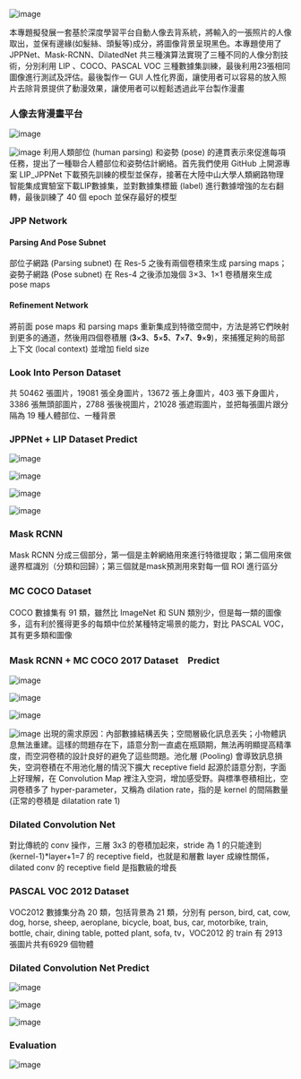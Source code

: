 ![image](https://github.com/03053020ITE/person-remove-background/blob/master/topic.PNG)

本專題擬發展一套基於深度學習平台自動人像去背系統，將輸入的一張照片的人像取出，並保有邊緣(如髮絲、頭髮等)成分，將圖像背景呈現黑色。本專題使用了 JPPNet、Mask-RCNN、DilatedNet 共三種演算法實現了三種不同的人像分割技術，分別利用 LIP 、COCO、PASCAL VOC 三種數據集訓練，最後利用23張相同圖像進行測試及評估。最後製作一 GUI 人性化界面，讓使用者可以容易的放入照片去除背景提供了動漫效果，讓使用者可以輕鬆透過此平台製作漫畫

### 人像去背漫畫平台

![image](https://github.com/03053020ITE/person-remove-background/blob/master/5.PNG)

![image](https://github.com/03053020ITE/person-remove-background/blob/master/jpp1.PNG)
利用人類部位 (human parsing) 和姿勢 (pose) 的連貫表示來促進每項任務，提出了一種聯合人體部位和姿勢估計網絡。首先我們使用 GitHub 上開源專案 LIP_JPPNet 下載預先訓練的模型並保存，接著在大陸中山大學人類網路物理智能集成實驗室下載LIP數據集，並對數據集標籤 (label) 進行數據增強的左右翻轉，最後訓練了 40 個 epoch 並保存最好的模型
### JPP Network
#### Parsing And Pose Subnet
部位子網路 (Parsing subnet) 在 Res-5 之後有兩個卷積來生成 parsing maps；
姿勢子網路 (Pose subnet) 在 Res-4 之後添加幾個 3×3、1×1 卷積層來生成 pose maps
#### Refinement Network
將前面 pose maps 和 parsing maps 重新集成到特徵空間中，方法是將它們映射到更多的通道，然後用四個卷積層 (𝟑×𝟑、𝟓×𝟓、𝟕×𝟕、𝟗×𝟗)，來捕獲足夠的局部上下文 (local context) 並增加 field size
### Look Into Person Dataset
共 50462 張圖片，19081 張全身圖片，13672 張上身圖片，403 張下身圖片，3386 張無頭部圖片，2788 張後視圖片，21028 張遮瑕圖片，並把每張圖片跟分隔為 19 種人體部位、一種背景
### JPPNet + LIP Dataset Predict
![image](https://github.com/03053020ITE/person-remove-background/blob/master/jpp%2Blip.PNG)

![image](https://github.com/03053020ITE/person-remove-background/blob/master/jpp%2Blip2.PNG)

![image](https://github.com/03053020ITE/person-remove-background/blob/master/jpp%2Blip3.PNG)

![image](https://github.com/03053020ITE/person-remove-background/blob/master/mask1.PNG)
 
### Mask RCNN
Mask RCNN 分成三個部分，第一個是主幹網絡用來進行特徵提取；第二個用來做邊界框識別（分類和回歸）；第三個就是mask預測用來對每一個 ROI 進行區分
### MC COCO Dataset　
COCO 數據集有 91 類，雖然比 ImageNet 和 SUN 類別少，但是每一類的圖像多，這有利於獲得更多的每類中位於某種特定場景的能力，對比 PASCAL VOC，其有更多類和圖像
### Mask RCNN + MC COCO 2017 Dataset　Predict
![image](https://github.com/03053020ITE/person-remove-background/blob/master/mask%2Bcoco.PNG)

![image](https://github.com/03053020ITE/person-remove-background/blob/master/mask%2Bcoco1.PNG)

![image](https://github.com/03053020ITE/person-remove-background/blob/master/mask%2Bcoco2.PNG)

![image](https://github.com/03053020ITE/person-remove-background/blob/master/dilated1.PNG)
出現的需求原因：內部數據結構丟失；空間層級化訊息丟失；小物體訊息無法重建。這樣的問題存在下，語意分割一直處在瓶頸期，無法再明顯提高精準度，而空洞卷積的設計良好的避免了這些問題。池化層 (Pooling) 會導致訊息損失，空洞卷積在不用池化層的情況下擴大 receptive field
 起源於語意分割，字面上好理解，在 Convolution Map 裡注入空洞，增加感受野。與標準卷積相比，空洞卷積多了 hyper-parameter，又稱為 dilation rate，指的是 kernel 的間隔數量 (正常的卷積是 dilatation rate 1)
### Dilated Convolution Net
對比傳統的 conv 操作，三層 3x3 的卷積加起來，stride 為 1 的只能達到 (kernel-1)*layer+1=7 的 receptive field，也就是和層數 layer 成線性關係，dilated conv 的 receptive field 是指數級的增長
### PASCAL VOC 2012 Dataset
VOC2012 數據集分為 20 類，包括背景為 21 類，分別有 person, bird, cat, cow, dog, horse, sheep, aeroplane, bicycle, boat, bus, car, motorbike, train, bottle, chair, dining table, potted plant, sofa, tv，VOC2012 的 train 有 2913 張圖片共有6929 個物體
### Dilated Convolution Net Predict
![image](https://github.com/03053020ITE/person-remove-background/blob/master/dilated2.PNG)

![image](https://github.com/03053020ITE/person-remove-background/blob/master/dilated3.PNG)

![image](https://github.com/03053020ITE/person-remove-background/blob/master/dilated4.PNG)
                                                
### Evaluation
![image](https://github.com/03053020ITE/person-remove-background/blob/master/precision.PNG)









